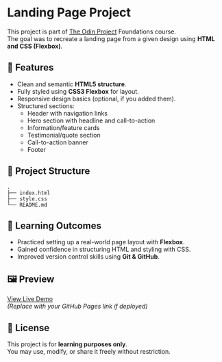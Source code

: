 # Landing Page Project

This project is part of [The Odin Project](https://www.theodinproject.com/) Foundations course.  
The goal was to recreate a landing page from a given design using **HTML and CSS (Flexbox)**.

## 🚀 Features
- Clean and semantic **HTML5 structure**.
- Fully styled using **CSS3 Flexbox** for layout.
- Responsive design basics (optional, if you added them).
- Structured sections:
  - Header with navigation links
  - Hero section with headline and call-to-action
  - Information/feature cards
  - Testimonial/quote section
  - Call-to-action banner
  - Footer

## 📂 Project Structure
```
.
├── index.html
├── style.css
└── README.md
```

## 🎯 Learning Outcomes
- Practiced setting up a real-world page layout with **Flexbox**.
- Gained confidence in structuring HTML and styling with CSS.
- Improved version control skills using **Git & GitHub**.

## 🖼️ Preview
[View Live Demo](https://your-username.github.io/landing-page/)  
*(Replace with your GitHub Pages link if deployed)*

## 📜 License
This project is for **learning purposes only**.  
You may use, modify, or share it freely without restriction.
